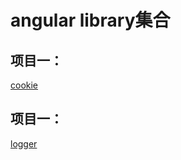 # angular library集合

## 项目一：
<a href="https://github.com/Iecy/ngx-library/blob/master/projects/cookie/README.md">cookie</a>

## 项目一：
<a href="https://github.com/Iecy/ngx-library/blob/master/projects/logger/README.md">logger</a>